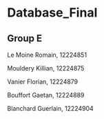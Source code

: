 # Database_Final

## Group E

Le Moine Romain, 12224851

Mouldery Killian, 12224875

Vanier Florian, 12224879

Bouffort Gaetan, 12224889

Blanchard Guerlain, 12224904